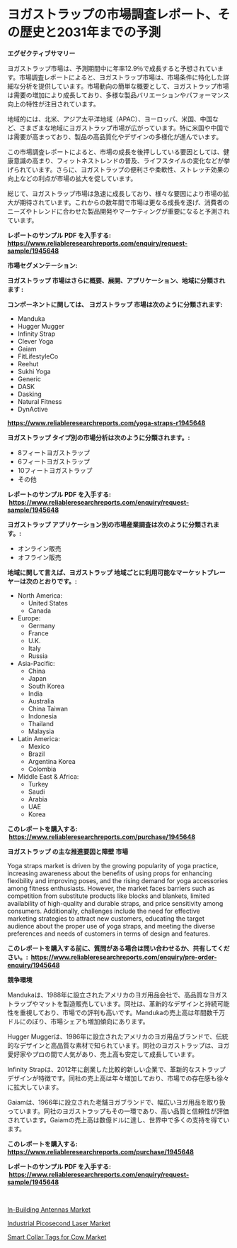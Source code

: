 <p><h1>ヨガストラップの市場調査レポート、その歴史と2031年までの予測</h1></p><p><strong>エグゼクティブサマリー</strong></p>
<p><p>ヨガストラップ市場は、予測期間中に年率12.9％で成長すると予想されています。市場調査レポートによると、ヨガストラップ市場は、市場条件に特化した詳細な分析を提供しています。市場動向の簡単な概要として、ヨガストラップ市場は需要の増加により成長しており、多様な製品バリエーションやパフォーマンス向上の特性が注目されています。</p><p>地域的には、北米、アジア太平洋地域（APAC）、ヨーロッパ、米国、中国など、さまざまな地域にヨガストラップ市場が広がっています。特に米国や中国では需要が高まっており、製品の高品質化やデザインの多様化が進んでいます。</p><p>この市場調査レポートによると、市場の成長を後押ししている要因としては、健康意識の高まり、フィットネストレンドの普及、ライフスタイルの変化などが挙げられています。さらに、ヨガストラップの便利さや柔軟性、ストレッチ効果の向上などの利点が市場の拡大を促しています。</p><p>総じて、ヨガストラップ市場は急速に成長しており、様々な要因により市場の拡大が期待されています。これからの数年間で市場は更なる成長を遂げ、消費者のニーズやトレンドに合わせた製品開発やマーケティングが重要になると予測されています。</p></p>
<p><strong>レポートのサンプル PDF を入手する: <a href="https://www.reliableresearchreports.com/enquiry/request-sample/1945648">https://www.reliableresearchreports.com/enquiry/request-sample/1945648</a></strong></p>
<p><strong>市場セグメンテーション:</strong></p>
<p><strong> ヨガストラップ 市場はさらに概要、展開、アプリケーション、地域に分類されます :</strong></p>
<p><strong>コンポーネントに関しては、 ヨガストラップ 市場は次のように分類されます: &nbsp;</strong></p>
<p><ul><li>Manduka</li><li>Hugger Mugger</li><li>Infinity Strap</li><li>Clever Yoga</li><li>Gaiam</li><li>FitLifestyleCo</li><li>Reehut</li><li>Sukhi Yoga</li><li>Generic</li><li>DASK</li><li>Dasking</li><li>Natural Fitness</li><li>DynActive</li></ul></p>
<p><strong><a href="https://www.reliableresearchreports.com/yoga-straps-r1945648">https://www.reliableresearchreports.com/yoga-straps-r1945648</a></strong></p>
<p><strong> ヨガストラップ タイプ別の市場分析は次のように分類されます。:</strong></p>
<p><ul><li>8フィートヨガストラップ</li><li>6フィートヨガストラップ</li><li>10フィートヨガストラップ</li><li>その他</li></ul></p>
<p><strong>レポートのサンプル PDF を入手する: &nbsp;<a href="https://www.reliableresearchreports.com/enquiry/request-sample/1945648">https://www.reliableresearchreports.com/enquiry/request-sample/1945648</a></strong></p>
<p><strong> ヨガストラップ アプリケーション別の市場産業調査は次のように分類されます。:</strong></p>
<p><ul><li>オンライン販売</li><li>オフライン販売</li></ul></p>
<p><strong>地域に関して言えば、ヨガストラップ 地域ごとに利用可能なマーケットプレーヤーは次のとおりです。:</strong></p>
<p><ul>
    <li>
        North America:
        <ul>
            <li>United States</li>
            <li>Canada</li>
        </ul>
    </li>
    <li>
        Europe:
        <ul>
            <li>Germany</li>
            <li>France</li>
            <li>U.K.</li>
            <li>Italy</li>
            <li>Russia</li>
        </ul>
    </li>
    <li>
        Asia-Pacific:
        <ul>
            <li>China</li>
            <li>Japan</li>
            <li>South Korea</li>
            <li>India</li>
            <li>Australia</li>
            <li>China Taiwan</li>
            <li>Indonesia</li>
            <li>Thailand</li>
            <li>Malaysia</li>
        </ul>
    </li>
    <li>
        Latin America:
        <ul>
            <li>Mexico</li>
            <li>Brazil</li>
            <li>Argentina Korea</li>
            <li>Colombia</li>
        </ul>
    </li>
    <li>
        Middle East & Africa:
        <ul>
            <li>Turkey</li>
            <li>Saudi</li>
            <li>Arabia</li>
            <li>UAE</li>
            <li>Korea</li>
        </ul>
    </li>
    </ul></p>
<p><strong>このレポートを購入する: &nbsp;<a href="https://www.reliableresearchreports.com/purchase/1945648">https://www.reliableresearchreports.com/purchase/1945648</a></strong></p>
<p><strong>ヨガストラップ の主な推進要因と障壁 市場</strong></p>
<p><p>Yoga straps market is driven by the growing popularity of yoga practice, increasing awareness about the benefits of using props for enhancing flexibility and improving poses, and the rising demand for yoga accessories among fitness enthusiasts. However, the market faces barriers such as competition from substitute products like blocks and blankets, limited availability of high-quality and durable straps, and price sensitivity among consumers. Additionally, challenges include the need for effective marketing strategies to attract new customers, educating the target audience about the proper use of yoga straps, and meeting the diverse preferences and needs of customers in terms of design and features.</p></p>
<p><strong>このレポートを購入する前に、質問がある場合は問い合わせるか、共有してください。:&nbsp; <a href="https://www.reliableresearchreports.com/enquiry/pre-order-enquiry/1945648">https://www.reliableresearchreports.com/enquiry/pre-order-enquiry/1945648</a></strong></p>
<p><strong>競争環境</strong></p>
<p><p>Mandukaは、1988年に設立されたアメリカのヨガ用品会社で、高品質なヨガストラップやマットを製造販売しています。同社は、革新的なデザインと持続可能性を重視しており、市場での評判も高いです。Mandukaの売上高は年間数千万ドルにのぼり、市場シェアも増加傾向にあります。</p><p>Hugger Muggerは、1986年に設立されたアメリカのヨガ用品ブランドで、伝統的なデザインと高品質な素材で知られています。同社のヨガストラップは、ヨガ愛好家やプロの間で人気があり、売上高も安定して成長しています。</p><p>Infinity Strapは、2012年に創業した比較的新しい企業で、革新的なストラップデザインが特徴です。同社の売上高は年々増加しており、市場での存在感も徐々に拡大しています。</p><p>Gaiamは、1966年に設立された老舗ヨガブランドで、幅広いヨガ用品を取り扱っています。同社のヨガストラップもその一環であり、高い品質と信頼性が評価されています。Gaiamの売上高は数億ドルに達し、世界中で多くの支持を得ています。</p></p>
<p><strong>このレポートを購入する: &nbsp; <a href="https://www.reliableresearchreports.com/purchase/1945648">https://www.reliableresearchreports.com/purchase/1945648</a></strong></p>
<p><strong>レポートのサンプル PDF を入手する: &nbsp;<a href="https://www.reliableresearchreports.com/enquiry/request-sample/1945648">https://www.reliableresearchreports.com/enquiry/request-sample/1945648</a></strong><strong></strong></p>
<p>&nbsp;</p>
<p><p><a href="https://www.linkedin.com/pulse/in-building-antennas-market-size-trends-growth-outlook-forecasted-0oxdf?trackingId=%2BG8PccKfgVFcEoZQrgqFrQ%3D%3D">In-Building Antennas Market</a></p><p><a href="https://www.linkedin.com/pulse/industrial-picosecond-laser-market-dynamics-2024-2031-also-its-dowff?trackingId=2DM45X0fEyMxj%2F7%2BH4VIHQ%3D%3D">Industrial Picosecond Laser Market</a></p><p><a href="https://www.linkedin.com/pulse/insights-smart-collar-tags-cow-market-size-analysing-share-trends-kcqfe?trackingId=R9QqOJxgDIitZR%2BY2eSXYQ%3D%3D">Smart Collar Tags for Cow Market</a></p></p>